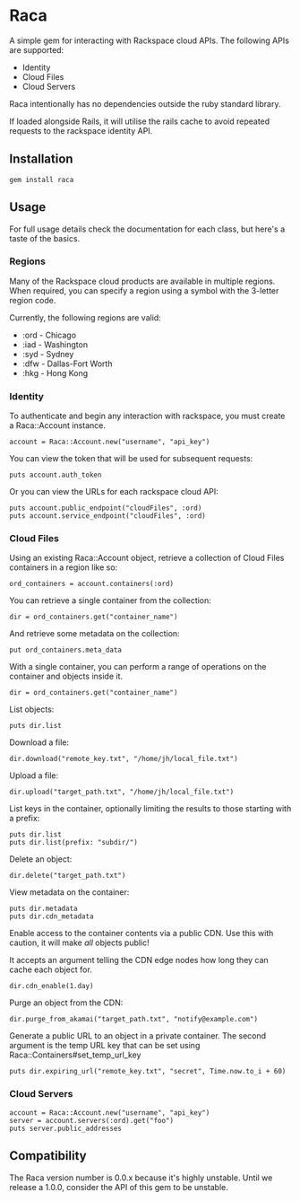 # Raca

A simple gem for interacting with Rackspace cloud APIs. The following APIs are
supported:

* Identity
* Cloud Files
* Cloud Servers

Raca intentionally has no dependencies outside the ruby standard library.

If loaded alongside Rails, it will utilise the rails cache to avoid repeated
requests to the rackspace identity API.

## Installation

    gem install raca

## Usage

For full usage details check the documentation for each class, but here's
a taste of the basics.

### Regions

Many of the Rackspace cloud products are available in multiple regions. When
required, you can specify a region using a symbol with the 3-letter region code.

Currently, the following regions are valid:

* :ord - Chicago
* :iad - Washington
* :syd - Sydney
* :dfw - Dallas-Fort Worth
* :hkg - Hong Kong

### Identity

To authenticate and begin any interaction with rackspace, you must create a
Raca::Account instance.

    account = Raca::Account.new("username", "api_key")

You can view the token that will be used for subsequent requests:

    puts account.auth_token

Or you can view the URLs for each rackspace cloud API:

    puts account.public_endpoint("cloudFiles", :ord)
    puts account.service_endpoint("cloudFiles", :ord)

### Cloud Files

Using an existing Raca::Account object, retrieve a collection of Cloud Files
containers in a region like so:

    ord_containers = account.containers(:ord)

You can retrieve a single container from the collection:

    dir = ord_containers.get("container_name")

And retrieve some metadata on the collection:

    put ord_containers.meta_data

With a single container, you can perform a range of operations on the container
and objects inside it.

    dir = ord_containers.get("container_name")

List objects:

    puts dir.list

Download a file:

    dir.download("remote_key.txt", "/home/jh/local_file.txt")

Upload a file:

    dir.upload("target_path.txt", "/home/jh/local_file.txt")

List keys in the container, optionally limiting the results to those
starting with a prefix:

    puts dir.list
    puts dir.list(prefix: "subdir/")

Delete an object:

    dir.delete("target_path.txt")

View metadata on the container:

    puts dir.metadata
    puts dir.cdn_metadata

Enable access to the container contents via a public CDN. Use this with caution, it will make *all* objects public!

It accepts an argument telling the CDN edge nodes how long they can cache each object for.

    dir.cdn_enable(1.day)

Purge an object from the CDN:

    dir.purge_from_akamai("target_path.txt", "notify@example.com")

Generate a public URL to an object in a private container. The second argument
is the temp URL key that can be set using Raca::Containers#set_temp_url_key

    puts dir.expiring_url("remote_key.txt", "secret", Time.now.to_i + 60)

### Cloud Servers

    account = Raca::Account.new("username", "api_key")
    server = account.servers(:ord).get("foo")
    puts server.public_addresses

## Compatibility

The Raca version number is 0.0.x because it's highly unstable. Until we release
a 1.0.0, consider the API of this gem to be unstable.
